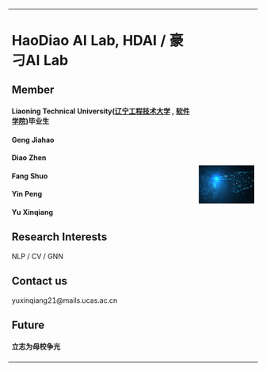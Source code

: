 <table border="0">
    <tr>
    <td width="75%">
      <h1>HaoDiao AI Lab, HDAI / 豪刁AI Lab</h1>
      <h2>Member</h2>
      <h4><p>Liaoning Technical University(<a href="https://www.lntu.edu.cn">辽宁工程技术大学</a> , <a href="https://rjxy.lntu.edu.cn">软件学院)</a>毕业生</p><h4>
      <h4>Geng Jiahao</h4>
      <h4>Diao Zhen</h4>
      <h4>Fang Shuo</h4>
      <h4>Yin Peng</h4>
      <h4>Yu Xinqiang</h4>
      <h2>Research Interests</h2>
      <p>NLP / CV / GNN</p>
      <h2>Contact us</h2>
      <p>yuxinqiang21@mails.ucas.ac.cn</p>
      <h2>Future</h2>
       <h4>立志为母校争光</h4>
    </td>
    <td width="30%">
      <img src="/final_img.jpg" width="100%"/>      
    </td>
  </tr>
</table>
